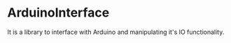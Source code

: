 ArduinoInterface
================

It is a library to interface with Arduino and manipulating it's IO functionality. 